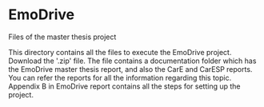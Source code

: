 # EmoDrive
Files of the master thesis project


This directory contains all the files to execute the EmoDrive project. Download the '.zip' file. The file contains a documentation folder which has the EmoDrive master thesis report, and also the CarE and CarESP reports. You can refer the reports for all the information regarding this topic. Appendix B in EmoDrive report contains all the steps for setting up the project.
